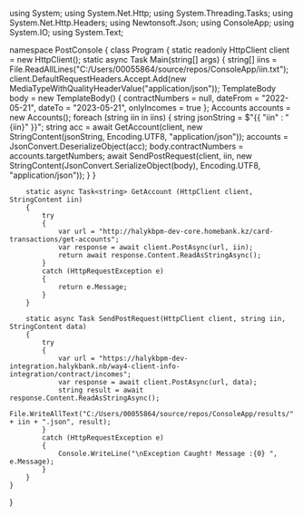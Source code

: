 using System;
using System.Net.Http;
using System.Threading.Tasks;
using System.Net.Http.Headers;
using Newtonsoft.Json;
using ConsoleApp;
using System.IO;
using System.Text;

namespace PostConsole
{
    class Program
    {
        static readonly HttpClient client = new HttpClient();
        static async Task Main(string[] args)
        {
            string[] iins = File.ReadAllLines("C:/Users/00055864/source/repos/ConsoleApp/iin.txt");
            client.DefaultRequestHeaders.Accept.Add(new MediaTypeWithQualityHeaderValue("application/json"));
            TemplateBody body = new TemplateBody()
            {
                contractNumbers = null,
                dateFrom = "2022-05-21",
                dateTo = "2023-05-21",
                onlyIncomes = true
            };
            Accounts accounts = new Accounts();
            foreach (string iin in iins) 
            {
                string jsonString = $"{{ \"iin\" : \"{iin}\" }}";
                string acc = await GetAccount(client, new StringContent(jsonString, Encoding.UTF8, "application/json"));
                accounts = JsonConvert.DeserializeObject<Accounts>(acc);
                body.contractNumbers = accounts.targetNumbers;
                await SendPostRequest(client, iin, new StringContent(JsonConvert.SerializeObject(body), Encoding.UTF8, "application/json"));
            }
        }

        static async Task<string> GetAccount (HttpClient client, StringContent iin)
        {
            try
            {
                var url = "http://halykbpm-dev-core.homebank.kz/card-transactions/get-accounts";
                var response = await client.PostAsync(url, iin);
                return await response.Content.ReadAsStringAsync();
            }
            catch (HttpRequestException e)
            {
                return e.Message;
            }
        }

        static async Task SendPostRequest(HttpClient client, string iin, StringContent data)
        {
            try
            {
                var url = "https://halykbpm-dev-integration.halykbank.nb/way4-client-info-integration/contract/incomes";
                var response = await client.PostAsync(url, data);
                string result = await response.Content.ReadAsStringAsync();
                File.WriteAllText("C:/Users/00055864/source/repos/ConsoleApp/results/" + iin + ".json", result);
            }
            catch (HttpRequestException e)
            {
                Console.WriteLine("\nException Caught! Message :{0} ", e.Message);
            }
        }
    }
}
